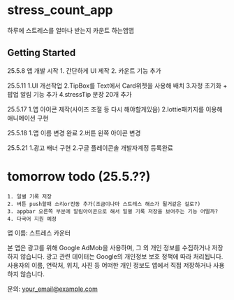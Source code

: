 # stress_count_app

하루에 스트레스를 얼마나 받는지 카운트 하는앱앱

## Getting Started

25.5.8 앱 개발 시작 
    1. 간단하게 UI 제작 
    2. 카운트 기능 추가


25.5.11 
    1.UI 개선작업
    2.TipBox를 Text에서 Card위젯을 사용해 배치
    3.자정 초기화 + 팝업 알림 기능 추가
    4.stressTip 문장 20개 추가 

25.5.17
    1.앱 아이콘 제작(사이즈 조절 등 다시 해야할게있음)
    2.lottie패키지를 이용해 애니메이션 구현

25.5.18
    1.앱 이름 변경 완료
    2.버튼 왼쪽 아이콘 변경 

25.5.21
    1.광고 배너 구현
    2.구글 플레이콘솔 개발자계정 등록완료
    


# tomorrow todo (25.5.??)
    1. 일별 기록 저장 
    2. 버튼 push할때 소리or진동 추가(조금이나마 스트레스 해소가 될거같은 걸로?)
    3. appbar 오른쪽 부분에 알림아이콘으로 해서 일별 기록 저장을 보여주는 기능 어떨까?
    4. 다국어 지원 예정
    
   



앱 이름: 스트레스 카운터

본 앱은 광고를 위해 Google AdMob을 사용하며, 그 외 개인 정보를 수집하거나 저장하지 않습니다.
광고 관련 데이터는 Google의 개인정보 보호 정책에 따라 처리됩니다.
사용자의 이름, 연락처, 위치, 사진 등 어떠한 개인 정보도 앱에서 직접 저장하거나 사용하지 않습니다.

문의: your_email@example.com